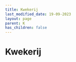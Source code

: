 ```yaml
---
title: Kwekerij
last_modified_date: 19-09-2023
layout: page
parent: K
has_children: false
---
```


Kwekerij
========

